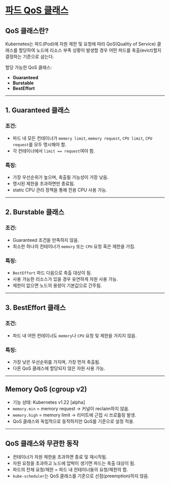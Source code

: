 # [파드 QoS 클래스](https://kubernetes.io/docs/concepts/workloads/pods/pod-qos/)

## QoS 클래스란?
Kubernetes는 파드(Pod)에 자원 제한 및 요청에 따라 QoS(Quality of Service) 클래스를 할당하여 노드에 리소스 부족 상황이 발생할 경우 어떤 파드를 축출(evict)할지 결정하는 기준으로 삼는다.

할당 가능한 QoS 클래스:
- **Guaranteed**
- **Burstable**
- **BestEffort**

---

## 1. Guaranteed 클래스
### 조건:
- 파드 내 모든 컨테이너가 `memory limit`, `memory request`, `CPU limit`, `CPU request`를 모두 명시해야 함.
- 각 컨테이너에서 `limit == request`여야 함.

### 특징:
- 가장 우선순위가 높으며, 축출될 가능성이 가장 낮음.
- 명시된 제한을 초과하면만 종료됨.
- static CPU 관리 정책을 통해 전용 CPU 사용 가능.

---

## 2. Burstable 클래스
### 조건:
- Guaranteed 조건을 만족하지 않음.
- 최소한 하나의 컨테이너가 `memory` 또는 `CPU` 요청 혹은 제한을 가짐.

### 특징:
- `BestEffort` 파드 다음으로 축출 대상이 됨.
- 사용 가능한 리소스가 있을 경우 유연하게 자원 사용 가능.
- 제한이 없으면 노드의 용량이 기본값으로 간주됨.

---

## 3. BestEffort 클래스
### 조건:
- 파드 내 어떤 컨테이너도 `memory`나 `CPU` 요청 및 제한을 가지지 않음.

### 특징:
- 가장 낮은 우선순위를 가지며, 가장 먼저 축출됨.
- 다른 QoS 클래스에 할당되지 않은 자원 사용 가능.

---

## Memory QoS (cgroup v2)
- 기능 상태: Kubernetes v1.22 [alpha]
- `memory.min` = memory request → 커널이 reclaim하지 않음.
- `memory.high` = memory limit → 리미트에 근접 시 쓰로틀링 발생.
- QoS 클래스와 독립적으로 동작하지만 QoS를 기준으로 설정 적용.

---

## QoS 클래스와 무관한 동작
- 컨테이너가 자원 제한을 초과하면 종료 및 재시작됨.
- 자원 요청을 초과하고 노드에 압박이 생기면 파드는 축출 대상이 됨.
- 파드의 전체 요청/제한 = 파드 내 컨테이너들의 요청/제한의 합.
- `kube-scheduler`는 QoS 클래스를 기준으로 선점(preemption)하지 않음.
